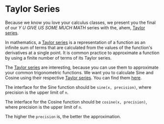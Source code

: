 # Taylor Series

Because we know you love your calculus classes, we present you the final of our
_Y U GIVE US SOME MUCH MATH_ series with the, ahem, [Taylor series].

In mathematics, a [Taylor series] is a representation of a function as an
infinite sum of terms that are calculated from the values of the function's
derivatives at a single point. It is common practice to approximate a function
by using a finite number of terms of its Taylor series.

The [Taylor series] are interesting, because you can use them to approximate
your common trigonometric functions. We want you to calculate Sine and Cosine
using their respective [Taylor series]. You can find them [here].

The interface for the Sine function should be `sine(x, precision)`, where
precision is the upper limit of `n`.

The interface for the Cosine function should be `cosine(x, precision)`, where
precision is the upper limit of `n`.

The higher the `precision` is, the better the approximation.

[Taylor series]: http://en.wikipedia.org/wiki/Taylor_series
[Sine]: http://en.wikipedia.org/wiki/Sine
[Cosine]: http://en.wikipedia.org/wiki/Cosine
[here]: http://en.wikipedia.org/wiki/Trigonometric_functions#Series_definitions
